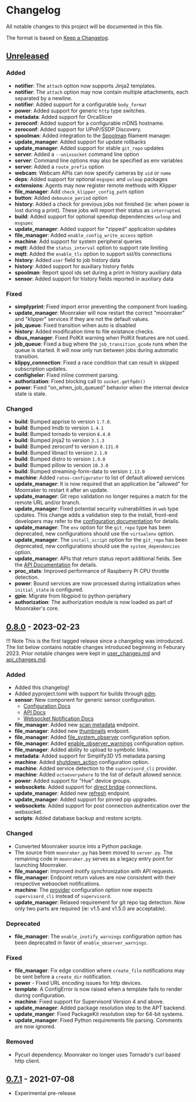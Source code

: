 # Changelog

All notable changes to this project will be documented in this file.

The format is based on [Keep a Changelog].

## [Unreleased]

### Added
- **notifier**: The `attach` option now supports Jinja2 templates.
- **notifier**: The `attach` option may now contain multiple attachments,
  each separated by a newline.
- **notifier**: Added support for a configurable `body_format`
- **power**: Added support for generic `http` type switches.
- **metadata**: Added support for OrcaSlicer
- **zeroconf**: Added support for a configurable mDNS hostname.
- **zeroconf**: Added support for UPnP/SSDP Discovery.
- **spoolman**: Added integration to the
  [Spoolman](https://github.com/Donkie/Spoolman) filament manager.
- **update_manager**: Added support for update rollbacks
- **update_manager**: Added support for stable `git_repo` updates
- **server**: Added a `--unixsocket` command line option
- **server**: Command line options may also be specified as env variables
- **server**: Added a `route_prefix` option
- **webcam**: Webcam APIs can now specify cameras by `uid` or `name`
- **deps**:  Added support for optional `msgspec` and `uvloop` packages
- **extensions**: Agents may now register remote methods with Klipper
- **file_manager**: Add `check_klipper_config_path` option
- **button**: Added `debounce_period` option
- **history**:  Added a check for previous jobs not finished (ie: when power is
  lost during a print).  These jobs will report their status as `interrupted`.
- **build**: Added support for optional speedup dependencies `uvloop` and `msgspec`
- **update_manager**: Added support for "zipped" application updates
- **file_manager**: Added `enable_config_write_access` option
- **machine**: Add support for system peripheral queries
- **mqtt**:  Added the `status_interval` option to support rate limiting
- **mqtt**:  Added the `enable_tls` option to support ssl/tls connections
- **history**: Added `user` field to job history data
- **history**: Added support for auxiliary history fields
- **spoolman**:  Report spool ids set during a print in history auxiliary data
- **sensor**: Added support for history fields reported in auxiliary data

### Fixed

- **simplyprint**:  Fixed import error preventing the component from loading.
- **update_manager**: Moonraker will now restart the correct "moonraker" and
  "klipper" services if they are not the default values.
- **job_queue**: Fixed transition wihen auto is disabled
- **history**: Added modification time to file existance checks.
- **dbus_manager**: Fixed PolKit warning when PolKit features are not used.
- **job_queue**: Fixed a bug where the `job_transition_gcode` runs when the
  queue is started.  It will now only run between jobs during automatic
  transition.
- **klippy_connection**:  Fixed a race condition that can result in
  skipped subscription updates.
- **configheler**: Fixed inline comment parsing.
- **authorization**: Fixed blocking call to `socket.getfqdn()`
- **power**: Fixed "on_when_job_queued" behavior when the internal device
  state is stale.

### Changed

- **build**: Bumped apprise to version `1.7.0`.
- **build**: Bumped lmdb to version `1.4.1`
- **build**: Bumped tornado to version `6.4.0`
- **build**: Bumped jinja2 to version `3.1.3`
- **build**: Bumped zeroconf to version `0.131.0`
- **build**: Bumped libnacl to version `2.1.0`
- **build**: Bumped distro to version `1.9.0`
- **build**: Bumped pillow to version `10.3.0`
- **build**: Bumped streaming-form-data to version `1.13.0`
- **machine**: Added `ratos-configurator` to list of default allowed services
- **update_manager**:  It is now required that an application be "allowed"
  for Moonraker to restart it after an update.
- **update_manager**:  Git repo validation no longer requires a match for the
  remote URL and/or branch.
- **update_manager**: Fixed potential security vulnerabilities in `web` type updates.
  This change adds a validation step to the install, front-end developers may refer to
  the [configuration documentation](./configuration.md#web-type-front-end-configuration)
  for details.
- **update_manager**: The `env` option for the `git_repo` type has been deprecated, new
  configurations should use the `virtualenv` option.
- **update_manager**: The `install_script` option for the `git_repo` has been
  deprecated, new configurations should use the `system_dependencies` option.
- **update_manager**: APIs that return status report additional fields.
  See the [API Documentation](./web_api.md#get-update-status) for details.
- **proc_stats**: Improved performance of Raspberry Pi CPU throttle detection.
- **power**:  Bound services are now processed during initialization when
  `initial_state` is configured.
- **gpio**:  Migrate from libgpiod to python-periphery
- **authorization**:  The authorization module is now loaded as part of Moonraker's
  core.

## [0.8.0] - 2023-02-23

!!! Note
    This is the first tagged release since a changelog was introduced.  The list
    below contains notable changes introduced beginning in Feburary 2023. Prior
    notable changes were kept in [user_changes.md] and [api_changes.md].

### Added

- Added this changelog!
- Added pyproject.toml with support for builds through [pdm](https://pdm.fming.dev/latest/).
- **sensor**: New component for generic sensor configuration.
    - [Configuration Docs](configuration.md#sensor)
    - [API Docs](web_api.md#sensor-apis)
    - [Websocket Notification Docs](web_api.md#sensor-events)
- **file_manager**: Added new [scan metadata](web_api.md#scan-gcode-metadata) endpoint.
- **file_manager**: Added new [thumbnails](web_api.md#get-gcode-thumbnails) endpoint.
- **file_manager**: Added [file_system_observer](configuration.md#file_manager)
  configuration option.
- **file_manager**: Added [enable_observer_warnings](configuration.md#file_manager)
  configuration option.
- **file_manager**: Added ability to upload to symbolic links.
- **metadata**: Added support for Simplify3D V5 metadata parsing
- **machine**: Added [shutdown_action](configuration.md#machine) configuration
  option.
- **machine**: Added service detection to the `supervisord_cli` provider.
- **machine**: Added `octoeverywhere` to the list of default allowed service.
- **power**: Added support for "Hue" device groups.
- **websockets**: Added support for [direct bridge](web_api.md#bridge-websocket)
  connections.
- **update_manager**: Added new [refresh](web_api.md#refresh-update-status) endpoint.
- **update_manager**: Added support for pinned pip upgrades.
- **websockets**:  Added support for post connection authentication over the websocket.
- **scripts**:  Added database backup and restore scripts.

### Changed

- Converted Moonraker source into a Python package.
- The source from `moonraker.py` has been moved to `server.py`.  The remaining code in
  `moonraker.py` serves as a legacy entry point for launching Moonraker.
- **file_manager**: Improved inotify synchronization with API requests.
- **file_manager**: Endpoint return values are now consistent with their
  respective websocket notifications.
- **machine**: The [provider](configuration.md#machine) configuration option
  now expects `supervisord_cli` instead of `supervisord`.
- **update_manager**: Relaxed requirement for git repo tag detection.  Now only two
  parts are required (ie: v1.5 and v1.5.0 are acceptable).

### Deprecated

- **file_manager**: The `enable_inotify_warnings` configuration option has been
  deprecated in favor of `enable_observer_warnings`.

### Fixed

- **file_manager**: Fix edge condition where `create_file` notifications
  may be sent before a `create_dir` notification.
- **power** - Fixed URL encoding issues for http devices.
- **template**: A ConfigError is now raised when a template fails to
  render during configuration.
- **machine**: Fixed support for Supervisord Version 4 and above.
- **update_manager**: Added package resolution step to the APT backend.
- **update_manger**: Fixed PackageKit resolution step for 64-bit systems.
- **update_manager**: Fixed Python requirements file parsing.  Comments are now ignored.

### Removed

- Pycurl dependency.  Moonraker no longer uses Tornado's curl based http client.

## [0.7.1] - 2021-07-08

- Experimental pre-release

<!-- Links -->
[keep a changelog]: https://keepachangelog.com/en/1.0.0/
[semantic versioning]: https://semver.org/spec/v2.0.0.html
[user_changes.md]: user_changes.md
[api_changes.md]: api_changes.md

<!-- Versions -->
[unreleased]: https://github.com/Arksine/moonraker/compare/v0.8.0...HEAD
[0.8.0]: https://github.com/Arksine/moonraker/compare/v0.7.1...v0.8.0
[0.7.1]: https://github.com/Arksine/moonraker/releases/tag/v0.7.1